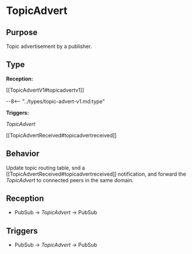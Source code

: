 # TopicAdvert

## Purpose

<!-- --8<-- [start:purpose] -->
Topic advertisement by a publisher.
<!-- --8<-- [end:purpose] -->

## Type

<!-- --8<-- [start:type] -->
**Reception:**

[[TopicAdvertV1#topicadvertv1]]

--8<-- "../types/topic-advert-v1.md:type"

**Triggers:**

*TopicAdvert*

[[TopicAdvertReceived#topicadvertreceived]]
<!-- --8<-- [end:type] -->


## Behavior

<!-- --8<-- [start:behavior] -->
Update topic routing table,
snd a [[TopicAdvertReceived#topicadvertreceived]] notification,
and forward the *TopicAdvert* to connected peers in the same domain.
<!-- --8<-- [end:behavior] -->

## Reception

<!-- --8<-- [start:reception] -->
- PubSub $\to$ *TopicAdvert* $\to$ PubSub
<!-- --8<-- [end:reception] -->


## Triggers

<!-- --8<-- [start:triggers] -->
- PubSub $\to$ *TopicAdvert* $\to$ PubSub
<!-- --8<-- [end:triggers] -->
